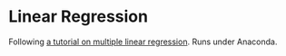 # Linear Regression

Following [a tutorial on multiple linear
regression](https://stackabuse.com/multiple-linear-regression-with-python/).
Runs under Anaconda.
